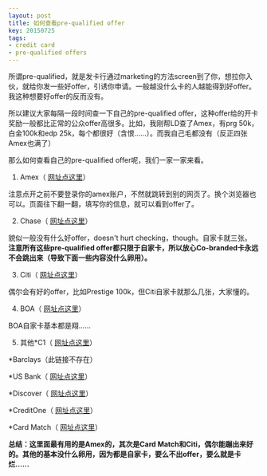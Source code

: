 ```yaml
---
layout: post
title: 如何查看pre-qualified offer
key: 20150725
tags:
- credit card
- pre-qualified offers
---
```


所谓pre-qualified，就是发卡行通过marketing的方法screen到了你，想拉你入伙，就给你发一些好offer，引诱你申请。一般越没什么卡的人越能得到好offer。我这种想要好offer的反而没有。

所以建议大家每隔一段时间查一下自己的pre-qualified offer，这种offer给的开卡奖励一般都比正常的公众offer高很多。比如，我刚帮LD查了Amex，有prg 50k，白金100k和edp 25k，每个都很好（含恨……）。而我自己毛都没有（反正四张Amex也满了）

那么如何查看自己的pre-qualified offer呢，我们一家一家来看。

1. Amex（
[网址点这里](https://www304.americanexpress.com/credit-card/tools/25330?linknav=us-CCSG-ProspectNav-SpecialOffers&s_tnt=64023:1:0#!view-your-special-offers)）

注意点开之前不要登录你的amex账户，不然就跳转到别的网页了。换个浏览器也可以。页面往下翻一翻，填写你的信息，就可以看到offer了。

2. Chase（
[网址点这里](https://creditcards.chase.com/prequalified-offers)）

貌似一般没有什么好offer，doesn't hurt checking，though。自家卡就三张。
**注意所有这些pre-qualified offer都只限于自家卡，所以放心Co-branded卡永远不会跳出来（导致下面一些内容没什么卵用）。**


3. Citi（
[网址点这里](https://www.citicards.com/cards/credit/application/flow.action?isInvitation=)）

偶尔会有好的offer，比如Prestige 100k，但Citi自家卡就那么几张，大家懂的。

4. BOA（
[网址点这里](https://secure.bankofamerica.com/login/eclo/entry/findCustomizedOffer.go)）

BOA自家卡基本都是翔……

5. 其他*C1（
[网址点这里](https://findmycard.capitalone.com/en/PageVersions/LandingPages/LP_UNS_QUICK_RWD_V01.aspx)）

	
*Barclays（此链接不存在）

	
*US Bank（
[网址点这里](https://www.usbank.com/credit-cards/get-your-recommended-card-offers.html)）

	
*Discover（
[网址点这里](https://www.discovercard.com/application/fmo?execution=e1s1)）

	
*CreditOne（
[网址点这里](https://prequal.creditonebank.com/?C1BSourceID=C1B1&C1BDescriptorID=L00&C1BSpecificationID=)）

	
*Card Match（
[网址点这里](https://www.creditcards.com/cardmatch/)）

**总结：这里面最有用的是Amex的，其次是Card Match和Citi，偶尔能蹦出来好的。其他的基本没什么卵用，因为都是自家卡，要么不出offer，要么就是卡烂……**
